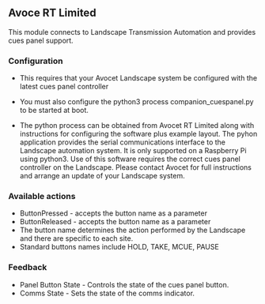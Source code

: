 ## Avoce RT Limited
This module connects to Landscape Transmission Automation and provides cues panel support.

### Configuration
* This requires that your Avocet Landscape system be configured with the latest cues panel controller
* You must also configure the python3 process companion_cuespanel.py to be started at boot.

* The python process can be obtained from Avocet RT Limited along with instructions for configuring 
  the software plus example layout. The pyhon application provides the serial communications interface
  to the Landscape automation system. It is only supported on a Raspberry Pi using python3. Use of this software
  requires the correct cues panel controller on the Landscape. Please contact Avocet for full instructions and 
  arrange an update of your Landscape system.
  

### Available actions
* ButtonPressed - accepts the button name as a parameter
* ButtonReleased - accepts the button name as a parameter
* The button name determines the action performed by the Landscape and there are specific to each site.
* Standard buttons names include HOLD, TAKE, MCUE, PAUSE

### Feedback
* Panel Button State - Controls the state of the cues panel button.
* Comms State -  Sets the state of the comms indicator.
